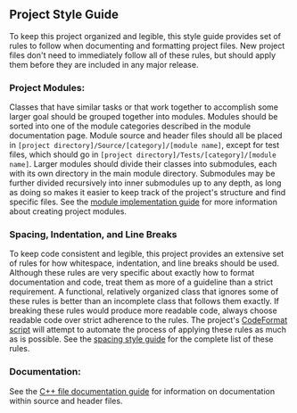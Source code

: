 ## Project Style Guide
To keep this project organized and legible, this style guide provides set of rules to follow when documenting and formatting project files. New project files don't need to immediately follow all of these rules, but should apply them before they are included in any major release.

### Project Modules:
Classes that have similar tasks or that work together to accomplish some larger goal should be grouped together into modules. Modules should be sorted into one of the module categories described in the module documentation page. Module source and header files should all be placed in `[project directory]/Source/[category]/[module name]`, except for test files, which should go in `[project directory]/Tests/[category]/[module name]`. Larger modules should divide their classes into submodules, each with its own directory in the main module directory. Submodules may be further divided recursively into inner submodules up to any depth, as long as doing so makes it easier to keep track of the project's structure and find specific files. See the [module implementation guide](./implementation/NewModules.md) for more information about creating project modules.

### Spacing, Indentation, and Line Breaks
To keep code consistent and legible, this project provides an extensive set of rules for how whitespace, indentation, and line breaks should be used. Although these rules are very specific about exactly how to format documentation and code, treat them as more of a guideline than a strict requirement. A functional, relatively organized class that ignores some of these rules is better than an incomplete class that follows them exactly. If breaking these rules would produce more readable code, always choose readable code over strict adherence to the rules. The project's [CodeFormat script](../project-scripts/CodeFormat.pl) will attempt to automate the process of applying these rules as much as is possible. See the [spacing style guide](./style/Spacing.md) for the complete list of these rules.

### Documentation:
See the [C++ file documentation guide](./style/Documentation.md) for information on documentation within source and header files.
